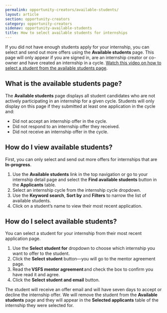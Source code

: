```yaml
---
permalink: opportunity-creators/available-students/
layout: article
section: opportunity-creators
category: opportunity-creators
sidenav: opportunity-available-students
title: How to select available students for internships 
---
```

If you did not have enough students apply for your internship, you can select and send out more offers using the **Available students** page.  This page will only appear if you are signed in, are an internship creator or co-owner and have created an internship in a cycle. <a href="https://www.youtube.com/watch?v=-fX2UJjaaBY&t=21s" target="_blank">Watch this video on how to select a student from the available students page</a>. 

## What is the available students page? 

The **Available students** page displays all student candidates who are not actively participating in an internship for a given cycle.  Students will only display on this page if they submitted at least one application in the cycle and: 

* Did not accept an internship offer in the cycle.
* Did not respond to an internship offer they received.
* Did not receive an internship offer in the cycle. 

## How do I view available students? 

First, you can only select and send out more offers for internships that are **In-progress**.   

1. Use the **Available students** link in the top navigation or go to your internship detail page and select the **Find available students** button in the **Applicants** table.
2. Select an internship cycle from the internship cycle dropdown.
3. Use the **Keyword search**, **Sort by** and **Filters** to narrow the list of available students.
4. Click on a student’s name to view their most recent application. 

## How do I select available students? 

You can select a student for your internship from their most recent application page. 

1. Use the **Select student for** dropdown to choose which internship you want to offer to the student.
2. Click the **Select student** button—you will go to the mentor agreement page.
3. Read the **VSFS mentor agreement** and check the box to confirm you have read it and agree.
4. Click the **Select student and email** button. 

The student will receive an offer email and will have seven days to accept or decline the internship offer. 
We will remove the student from the **Available students** page and they will appear in the **Selected applicants** table of the internship they were selected for.  
